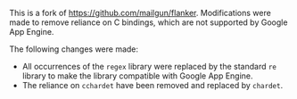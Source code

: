 This is a fork of https://github.com/mailgun/flanker. Modifications were made to remove reliance on C bindings, which are not supported by Google App Engine.

The following changes were made:

* All occurrences of the `regex` library were replaced by the standard `re` library to make the library compatible with Google App Engine.
* The reliance on `cchardet` have been removed and replaced by `chardet`.
